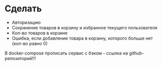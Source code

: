 # Сделать

- Авторизацию
- Сохранение товаров в корзину и избранное текущего пользователя
- Кол-во товаров в корзине
- Ошибка, если добавление товара в корзину, которого больше нет (кол-во равно 0)

В docker-compose прописать сервис с бэком - ссылка на github-репозиторий!!!